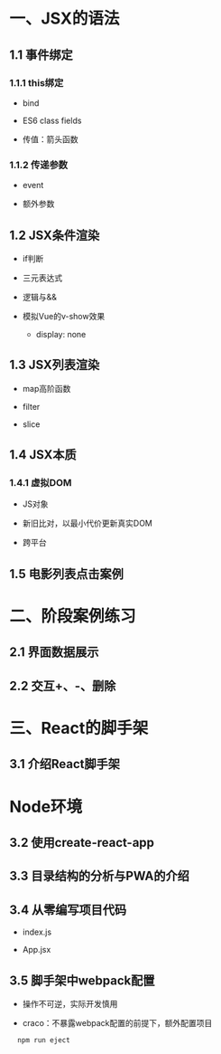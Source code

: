 # 一、JSX的语法

## 1.1 事件绑定

### 1.1.1 this绑定

+ bind

+ ES6 class fields

+ 传值：箭头函数

### 1.1.2 传递参数

+ event

+ 额外参数

## 1.2 JSX条件渲染

+ if判断

+ 三元表达式

+ 逻辑与&&

+ 模拟Vue的v-show效果

  + display: none

## 1.3 JSX列表渲染

+ map高阶函数

+ filter

+ slice

## 1.4 JSX本质

### 1.4.1 虚拟DOM

+ JS对象

+ 新旧比对，以最小代价更新真实DOM

+ 跨平台

## 1.5 电影列表点击案例

# 二、阶段案例练习

## 2.1 界面数据展示

## 2.2 交互+、-、删除

# 三、React的脚手架

## 3.1 介绍React脚手架

# Node环境

## 3.2 使用create-react-app

## 3.3 目录结构的分析与PWA的介绍

## 3.4 从零编写项目代码

+ index.js

+ App.jsx

## 3.5 脚手架中webpack配置

+ 操作不可逆，实际开发慎用

+ craco：不暴露webpack配置的前提下，额外配置项目

```sh
  npm run eject
```